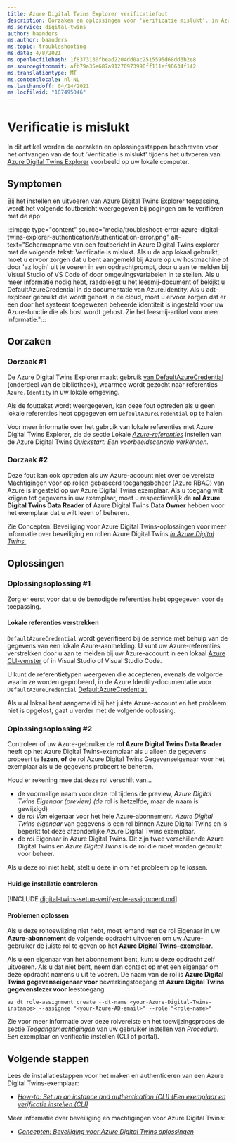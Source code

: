 ```yaml
---
title: Azure Digital Twins Explorer verificatiefout
description: Oorzaken en oplossingen voor 'Verificatie mislukt'. in Azure Digital Twins Explorer.
ms.service: digital-twins
author: baanders
ms.author: baanders
ms.topic: troubleshooting
ms.date: 4/8/2021
ms.openlocfilehash: 1f8373130fbead2204dd0ac2515595d68dd3b2e8
ms.sourcegitcommit: afb79a35e687a91270973990ff111ef90634f142
ms.translationtype: MT
ms.contentlocale: nl-NL
ms.lasthandoff: 04/14/2021
ms.locfileid: "107495046"
---
```

# <a name="authentication-failed"></a>Verificatie is mislukt

In dit artikel worden de oorzaken en oplossingsstappen beschreven voor het ontvangen van de fout 'Verificatie is mislukt' tijdens het uitvoeren van [Azure Digital Twins Explorer](/samples/azure-samples/digital-twins-explorer/digital-twins-explorer/) voorbeeld op uw lokale computer. 

## <a name="symptoms"></a>Symptomen

Bij het instellen en uitvoeren van Azure Digital Twins Explorer toepassing, wordt het volgende foutbericht weergegeven bij pogingen om te verifiëren met de app:

:::image type="content" source="media/troubleshoot-error-azure-digital-twins-explorer-authentication/authentication-error.png" alt-text="Schermopname van een foutbericht in Azure Digital Twins explorer met de volgende tekst: Verificatie is mislukt. Als u de app lokaal gebruikt, moet u ervoor zorgen dat u bent aangemeld bij Azure op uw hostmachine of door 'az login' uit te voeren in een opdrachtprompt, door u aan te melden bij Visual Studio of VS Code of door omgevingsvariabelen in te stellen. Als u meer informatie nodig hebt, raadpleegt u het leesmij-document of bekijkt u DefaultAzureCredential in de documentatie van Azure.Identity. Als u adt-explorer gebruikt die wordt gehost in de cloud, moet u ervoor zorgen dat er een door het systeem toegewezen beheerde identiteit is ingesteld voor uw Azure-functie die als host wordt gehost. Zie het leesmij-artikel voor meer informatie.":::

## <a name="causes"></a>Oorzaken

### <a name="cause-1"></a>Oorzaak #1

De Azure Digital Twins Explorer maakt gebruik [van DefaultAzureCredential](/dotnet/api/azure.identity.defaultazurecredential) (onderdeel van de bibliotheek), waarmee wordt gezocht naar referenties `Azure.Identity` in uw lokale omgeving.

Als de fouttekst wordt weergegeven, kan deze fout optreden als u geen lokale referenties hebt opgegeven om `DefaultAzureCredential` op te halen.

Voor meer informatie over het gebruik van lokale referenties met Azure Digital Twins Explorer, zie de sectie Lokale [*Azure-referenties*](quickstart-adt-explorer.md#set-up-local-azure-credentials) instellen van de Azure Digital Twins *Quickstart: Een voorbeeldscenario verkennen.*

### <a name="cause-2"></a>Oorzaak #2

Deze fout kan ook optreden als uw Azure-account niet over de vereiste Machtigingen voor op rollen gebaseerd toegangsbeheer (Azure RBAC) van Azure is ingesteld op uw Azure Digital Twins exemplaar. Als u toegang wilt krijgen tot gegevens in uw exemplaar, moet u respectievelijk de **rol Azure Digital Twins Data Reader of** Azure Digital Twins Data **Owner** hebben voor het exemplaar dat u wilt lezen of beheren. 

Zie Concepten: Beveiliging voor Azure Digital Twins-oplossingen voor meer informatie over beveiliging en rollen Azure Digital Twins [*in Azure Digital Twins.*](concepts-security.md)

## <a name="solutions"></a>Oplossingen

### <a name="solution-1"></a>Oplossingsoplossing #1

Zorg er eerst voor dat u de benodigde referenties hebt opgegeven voor de toepassing.

#### <a name="provide-local-credentials"></a>Lokale referenties verstrekken

`DefaultAzureCredential` wordt geverifieerd bij de service met behulp van de gegevens van een lokale Azure-aanmelding. U kunt uw Azure-referenties verstrekken door u aan te melden bij uw Azure-account in een lokaal [Azure CLI-venster](/cli/azure/install-azure-cli) of in Visual Studio of Visual Studio Code.

U kunt de referentietypen weergeven die accepteren, evenals de volgorde waarin ze worden geprobeerd, in de Azure Identity-documentatie voor `DefaultAzureCredential` [DefaultAzureCredential.](/dotnet/api/overview/azure/identity-readme#defaultazurecredential)

Als u al lokaal bent aangemeld bij het juiste Azure-account en het probleem niet is opgelost, gaat u verder met de volgende oplossing.

### <a name="solution-2"></a>Oplossingsoplossing #2

Controleer of uw Azure-gebruiker de **rol Azure Digital Twins Data Reader** heeft op het Azure Digital Twins-exemplaar als u alleen de gegevens probeert te **lezen, of** de rol Azure Digital Twins Gegevenseigenaar voor het exemplaar als u de gegevens probeert te beheren.

Houd er rekening mee dat deze rol verschilt van...
* de voormalige naam voor deze rol tijdens de preview, *Azure Digital Twins Eigenaar (preview) (de* rol is hetzelfde, maar de naam is gewijzigd)
* de *rol Van* eigenaar voor het hele Azure-abonnement. *Azure Digital Twins eigenaar* van gegevens is een rol binnen Azure Digital Twins en is beperkt tot deze afzonderlijke Azure Digital Twins exemplaar.
* de *rol* Eigenaar in Azure Digital Twins. Dit zijn twee verschillende Azure Digital Twins en *Azure Digital Twins* is de rol die moet worden gebruikt voor beheer.

 Als u deze rol niet hebt, stelt u deze in om het probleem op te lossen.

#### <a name="check-current-setup"></a>Huidige installatie controleren

[!INCLUDE [digital-twins-setup-verify-role-assignment.md](../../includes/digital-twins-setup-verify-role-assignment.md)]

#### <a name="fix-issues"></a>Problemen oplossen 

Als u deze roltoewijzing niet hebt, moet iemand met de rol Eigenaar in uw **Azure-abonnement** de volgende opdracht uitvoeren om uw Azure-gebruiker de juiste rol te geven op het **Azure Digital Twins-exemplaar**. 

Als u een eigenaar van het abonnement bent, kunt u deze opdracht zelf uitvoeren. Als u dat niet bent, neem dan contact op met een eigenaar om deze opdracht namens u uit te voeren. De naam van de rol is **Azure Digital Twins gegevenseigenaar voor** bewerkingstoegang of **Azure Digital Twins gegevenslezer voor** leestoegang.

```azurecli-interactive
az dt role-assignment create --dt-name <your-Azure-Digital-Twins-instance> --assignee "<your-Azure-AD-email>" --role "<role-name>"
```

Zie voor meer informatie over deze rolvereiste en het toewijzingsproces de sectie [ *Toegangsmachtigingen*](how-to-set-up-instance-CLI.md#set-up-user-access-permissions) van uw gebruiker instellen van *Procedure: Een* exemplaar en verificatie instellen (CLI of portal).

## <a name="next-steps"></a>Volgende stappen

Lees de installatiestappen voor het maken en authenticeren van een Azure Digital Twins-exemplaar:
* [*How-to: Set up an instance and authentication (CLI) (Een exemplaar en verificatie instellen (CLI)*](how-to-set-up-instance-cli.md)

Meer informatie over beveiliging en machtigingen voor Azure Digital Twins:
* [*Concepten: Beveiliging voor Azure Digital Twins oplossingen*](concepts-security.md)
